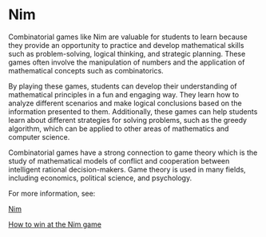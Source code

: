 # Nim

Combinatorial games like Nim are valuable for students to learn
because they provide an opportunity to practice and develop
mathematical skills such as problem-solving, logical thinking, and
strategic planning. These games often involve the manipulation of
numbers and the application of mathematical concepts such as
combinatorics.

By playing these games, students can develop their understanding of
mathematical principles in a fun and engaging way. They learn how to
analyze different scenarios and make logical conclusions based on the
information presented to them. Additionally, these games can help
students learn about different strategies for solving problems, such
as the greedy algorithm, which can be applied to other areas of
mathematics and computer science.

Combinatorial games have a strong connection to game theory which is
the study of mathematical models of conflict and cooperation between
intelligent rational decision-makers. Game theory is used in many
fields, including economics, political science, and
psychology. 


For more information, see: 

[Nim](https://en.wikipedia.org/wiki/Nim)

[How to win at the Nim game](https://www.archimedes-lab.org/How_to_Solve/Win_at_Nim.html#:~:text=To%20win%20at%20Nim%2Dgame,error%20in%20order%20to%20win)
